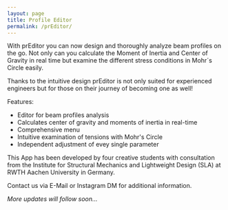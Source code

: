 ```yaml
---
layout: page
title: Profile Editor
permalink: /prEditor/
---
```


With prEditor you can now design and thoroughly analyze beam profiles on the go. Not only can you calculate the Moment of Inertia and Center of Gravity in real time but examine the different stress conditions in Mohr´s Circle easily.

Thanks to the intuitive design prEditor is not only suited for experienced engineers but for those on their journey of becoming one as well!

Features:
- Editor for beam profiles analysis
- Calculates center of gravity and moments of inertia in real-time
- Comprehensive menu
- Intuitive examination of tensions with Mohr's Circle
- Independent adjustment of evey single parameter

This App has been developed by four creative students with consultation from the Institute for Structural Mechanics and Lightweight Design (SLA) at RWTH Aachen University in Germany.

Contact us via E-Mail or Instagram DM for additional information.

*More updates will follow soon...*
